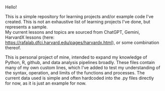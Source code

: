 Hello!

This is a simple repository for learning projects and/or example code I've created. This is not an exhaustive list of learning projects I've done, but represents a sample.  
My current lessons and topics are sourced from ChatGPT, Gemini, HarvardX lessons (here: https://rafalab.dfci.harvard.edu/pages/harvardx.html), or some combination thereof.  
 

This is personal project of mine, intended to expand my knowledge of Python, R, github, and data analysis pipelines broadly. These files contain many of my own custom lines, 
which I've added to test my understanding of the syntax, operation, and limits of the functions and processes. The current data used is simple and often hardcoded into the 
.py files directly for now, as it is just an example for now.  
